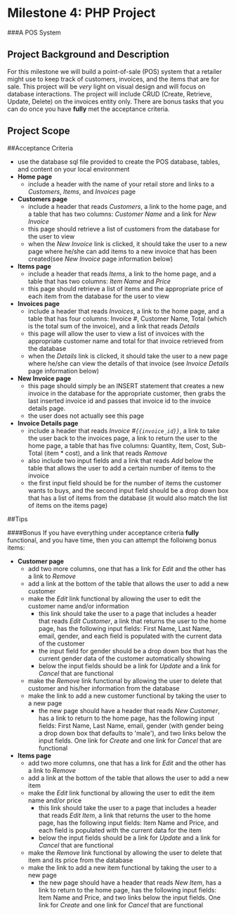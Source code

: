 # Milestone 4: PHP Project
###A POS System

## Project Background and Description
For this milestone we will build a point-of-sale (POS) system that a retailer might use to keep track of customers, invoices, and the items that are for sale. This project will be *very* light on visual design and will focus on database interactions. The project will include CRUD (Create, Retrieve, Update, Delete) on the invoices entity only. There are bonus tasks that you can do once you have **fully** met the acceptance criteria. 

## Project Scope

##Acceptance Criteria
- use the database sql file provided to create the POS database, tables, and content on your local environment
- **Home page**
  - include a header with the name of your retail store and links to a *Customers*, *Items*, and *Invoices* page
- **Customers page**
  - include a header that reads *Customers*, a link to the home page, and a table that has two columns: *Customer Name* and a link for *New Invoice*
  - this page should retrieve a list of customers from the database for the user to view
  - when the *New Invoice* link is clicked, it should take the user to a new page where he/she can add items to a new invoice that has been created(see *New Invoice* page information below)
- **Items page**
  - include a header that reads *Items*, a link to the home page, and a table that has two columns: *Item Name* and *Price*
  - this page should retrieve a list of items and the appropriate price of each item from the database for the user to view
- **Invoices page**
  - include a header that reads *Invoices*, a link to the home page, and a table that has four columns: Invoice #, Customer Name, Total (which is the total sum of the invoice), and a link that reads *Details*
  - this page will allow the user to view a list of invoices with the appropriate customer name and total for that invoice retrieved from the database
  - when the *Details* link is clicked, it should take the user to a new page where he/she can view the details of that invoice (see *Invoice Details* page information below)
- **New Invoice page**
  - this page should simply be an INSERT statement that creates a new invoice in the database for the appropriate customer, then grabs the last inserted invoice id and passes that invoice id to the invoice details page.
  - the user does not actually see this page
- **Invoice Details page**
  - include a header that reads *Invoice #`{{invoice_id}}`*, a link to take the user back to the invoices page, a link to return the user to the home page, a table that has five columns: Quantity, Item, Cost, Sub-Total (item * cost), and a link that reads *Remove*
  - also include two input fields and a link that reads *Add* below the table that allows the user to add a certain number of items to the invoice
  - the first input field should be for the number of items the customer wants to buys, and the second input field should be a drop down box that has a list of items from the database (it would also match the list of items on the items page)

##Tips

####Bonus
If you have everything under acceptance criteria **fully** functional, and you have time, then you can attempt the folloiwng bonus items:
- **Customer page**
  - add two more columns, one that has a link for *Edit* and the other has a link to *Remove*
  - add a link at the bottom of the table that allows the user to add a new customer
  - make the *Edit* link functional by allowing the user to edit the customer name and/or information
    - this link should take the user to a page that includes a header that reads *Edit Customer*, a link that returns the user to the home page, has the following input fields: First Name, Last Name, email, gender, and each field is populated with the current data of the customer
    - the input field for gender should be a drop down box that has the current gender data of the customer automatically showing
    - below the input fields should be a link for *Update* and a link for *Cancel* that are functional
  - make the *Remove* link functional by allowing the user to delete that customer and his/her information from the database
  - make the link to add a new customer functional by taking the user to a new page
    - the new page should have a header that reads *New Customer*, has a link to return to the home page, has the following input fields: First Name, Last Name, email, gender (with gender being a drop down box that defaults to 'male'), and two links below the input fields. One link for *Create* and one link for *Cancel* that are functional
- **Items page**
  - add two more columns, one that has a link for *Edit* and the other has a link to *Remove*
  - add a link at the bottom of the table that allows the user to add a new item
  - make the *Edit* link functional by allowing the user to edit the item name and/or price
    - this link should take the user to a page that includes a header that reads *Edit Item*, a link that returns the user to the home page, has the following input fields: Item Name and Price, and each field is populated with the current data for the item
    - below the input fields should be a link for *Update* and a link for *Cancel* that are functional
  - make the *Remove* link functional by allowing the user to delete that item and its price from the database
  - make the link to add a new item functional by taking the user to a new page
    - the new page should have a header that reads *New Item*, has a link to return to the home page, has the following input fields: Item Name and Price, and two links below the input fields. One link for *Create* and one link for *Cancel* that are functional

